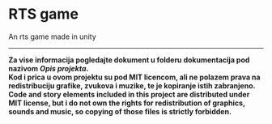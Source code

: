 # RTS game
An rts game made in unity 
***
**Za vise informacija pogledajte dokument u folderu dokumentacija pod nazivom** **_Opis projekta_.**\
**Kod i prica u ovom projektu su pod MIT licencom, ali ne polazem prava na redistribuciju grafike, zvukova i muzike, te je kopiranje istih zabranjeno.**\
**Code and story elements included in this project are distributed under MIT license, but i do not own the rights for redistribution of graphics, sounds and music, so copying of those files is strictly forbidden.**
